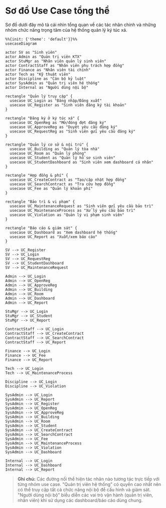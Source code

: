# Sơ đồ Use Case tổng thể

Sơ đồ dưới đây mô tả cái nhìn tổng quan về các tác nhân chính và những nhóm chức năng trọng tâm của hệ thống quản lý ký túc xá.

```mermaid
%%{init: {'theme': 'default'}}%%
usecaseDiagram

actor SV as "Sinh viên"
actor Admin as "Quản trị viên KTX"
actor StuMgr as "Nhân viên quản lý sinh viên"
actor ContractStaff as "Nhân viên phụ trách hợp đồng"
actor Finance as "Nhân viên tài chính"
actor Tech as "Kỹ thuật viên"
actor Discipline as "Cán bộ kỷ luật"
actor SysAdmin as "Quản trị viên hệ thống"
actor Internal as "Người dùng nội bộ"

rectangle "Quản lý truy cập" {
  usecase UC_Login as "Đăng nhập/Đăng xuất"
  usecase UC_Register as "Sinh viên đăng ký tài khoản"
}

rectangle "Đăng ký ở ký túc xá" {
  usecase UC_OpenReg as "Mở/đóng đợt đăng ký"
  usecase UC_ApproveReg as "Duyệt yêu cầu đăng ký"
  usecase UC_RequestReg as "Sinh viên gửi yêu cầu đăng ký"
}

rectangle "Quản lý cơ sở & nội trú" {
  usecase UC_Building as "Quản lý tòa nhà"
  usecase UC_Room as "Quản lý phòng"
  usecase UC_Student as "Quản lý hồ sơ sinh viên"
  usecase UC_StudentDashboard as "Sinh viên xem dashboard cá nhân"
}

rectangle "Hợp đồng & phí" {
  usecase UC_CreateContract as "Tạo/cập nhật hợp đồng"
  usecase UC_SearchContract as "Tra cứu hợp đồng"
  usecase UC_Fee as "Quản lý khoản phí"
}

rectangle "Bảo trì & vi phạm" {
  usecase UC_MaintenanceRequest as "Sinh viên gửi yêu cầu bảo trì"
  usecase UC_MaintenanceProcess as "Xử lý yêu cầu bảo trì"
  usecase UC_Violation as "Quản lý vi phạm sinh viên"
}

rectangle "Báo cáo & giám sát" {
  usecase UC_Dashboard as "Xem dashboard hệ thống"
  usecase UC_Report as "Xuất/xem báo cáo"
}

SV --> UC_Register
SV --> UC_Login
SV --> UC_RequestReg
SV --> UC_StudentDashboard
SV --> UC_MaintenanceRequest

Admin --> UC_Login
Admin --> UC_OpenReg
Admin --> UC_ApproveReg
Admin --> UC_Building
Admin --> UC_Room
Admin --> UC_Dashboard
Admin --> UC_Report

StuMgr --> UC_Login
StuMgr --> UC_Student
StuMgr --> UC_Report

ContractStaff --> UC_Login
ContractStaff --> UC_CreateContract
ContractStaff --> UC_SearchContract
ContractStaff --> UC_Report

Finance --> UC_Login
Finance --> UC_Fee
Finance --> UC_Report

Tech --> UC_Login
Tech --> UC_MaintenanceProcess

Discipline --> UC_Login
Discipline --> UC_Violation

SysAdmin --> UC_Login
SysAdmin --> UC_Report
SysAdmin --> UC_Register
SysAdmin --> UC_OpenReg
SysAdmin --> UC_ApproveReg
SysAdmin --> UC_Building
SysAdmin --> UC_Room
SysAdmin --> UC_Student
SysAdmin --> UC_CreateContract
SysAdmin --> UC_SearchContract
SysAdmin --> UC_Fee
SysAdmin --> UC_MaintenanceProcess
SysAdmin --> UC_Violation
SysAdmin --> UC_Dashboard

Internal --> UC_Login
Internal --> UC_Dashboard
Internal --> UC_Report
```

> **Ghi chú:** Các đường nối thể hiện tác nhân nào tương tác trực tiếp với từng nhóm use case. "Quản trị viên hệ thống" có quyền cao nhất nên có thể truy cập tất cả chức năng nội bộ để cấu hình và giám sát. "Người dùng nội bộ" biểu diễn các vai trò vận hành (quản trị viên, nhân viên) khi sử dụng các dashboard/báo cáo dùng chung.
